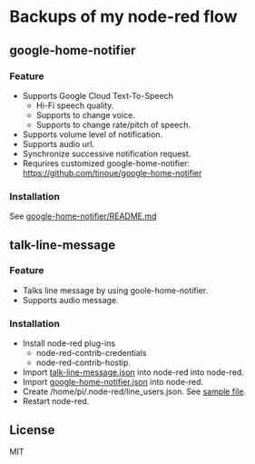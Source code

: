 # Backups of my node-red flow

## google-home-notifier

### Feature

- Supports Google Cloud Text-To-Speech
	- Hi-Fi speech quality.
	- Supports to change voice.
	- Supports to change rate/pitch of speech.
- Supports volume level of notification.
- Supports audio url.
- Synchronize successive notification request.
- Requrires customized google-home-notifier: https://github.com/tinoue/google-home-notifier

### Installation

See [google-home-notifier/README.md](./google-home-notifier/README.md)

## talk-line-message

### Feature

- Talks line message by using goole-home-notifier.
- Supports audio message.

### Installation

- Install node-red plug-ins
	- node-red-contrib-credentials
	- node-red-contrib-hostip.
- Import [talk-line-message.json](./talk-line-message/talk-line-message.json) into node-red into node-red.
- Import [google-home-notifier.json](./google-home-notifier/google-home-notifier.json) into node-red.
- Create /home/pi/.node-red/line_users.json. See [sample file](./talk-line-message/line_users.json.sample).
- Restart node-red.

## License

MIT
